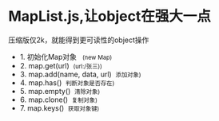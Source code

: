 
# MapList.js,让object在强大一点

<span>压缩版仅2k，就能得到更可读性的object操作</span>
<ul>
	<li>1. 初始化Map对象 &nbsp;&nbsp;<small>(new Map)</small></li>
	<li>2. map.get(url)&nbsp;&nbsp;<small>(url:/张三))</small></li>
	<li>3. map.add(name, data, url)&nbsp;&nbsp;<small>添加对象)</small></li>
	<li>4. map.has()&nbsp;&nbsp;<small>判断对象是否存在)</small></li>
	<li>5. map.empty()&nbsp;&nbsp;<small>清除对象)</small></li>
	<li>6. map.clone()&nbsp;&nbsp;<small>复制对象)</small></li>
	<li>7. map.keys()&nbsp;&nbsp;<small>获取对象键)</small></li>
</ul>

